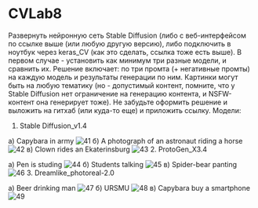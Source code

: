 # CVLab8
Развернуть нейронную сеть Stable Diffusion (либо с веб-интерфейсом по ссылке выше (или любую другую версию), либо подключить в ноутбук через keras_CV (как это сделать, ссылка тоже есть выше). В первом случае - установить как минимум три разные модели, и сравнить их. 
Решение включает: по три промта (+ негативные промты) на каждую модель и результаты генерации по ним. Картинки могут быть на любую тематику (но - допустимый контент, помните, что у Stable Diffusion нет ограничение на генерацию контента, и NSFW-контент она генерирует тоже).  Не забудьте оформить решение и выложить на гитхаб (или куда-то еще) и приложить ссылку.
Модели:
1. Stable Diffusion_v1.4

а) Capybara in army
![41](https://github.com/Fandr1d1s/CVLab8/assets/118404173/c4b3d036-4747-4744-90b5-f107b5aa6d5a)
б) A photograph of an astronaut riding a horse
![42](https://github.com/Fandr1d1s/CVLab8/assets/118404173/7ca16ee0-3413-440c-b8cf-1c3ee242b746)
в) Clown rides an Ekaterinsburg
![43](https://github.com/Fandr1d1s/CVLab8/assets/118404173/76c67221-4368-4c0e-a2ee-ffe8624fb781)
2. ProtoGen_X3.4

а) Pen is studing
![44](https://github.com/Fandr1d1s/CVLab8/assets/118404173/266fe9d3-54c5-4d74-9705-a707af1c4f53)
б) Students talking
![45](https://github.com/Fandr1d1s/CVLab8/assets/118404173/45abea1c-bf45-4443-9d83-e09777492a99)
в) Spider-bear panting
![46](https://github.com/Fandr1d1s/CVLab8/assets/118404173/003cee36-b25b-44e4-b6bf-3cce0a366e52)
3. Dreamlike_photoreal-2.0

а) Beer drinking man
![47](https://github.com/Fandr1d1s/CVLab8/assets/118404173/fa03bd4b-07a7-4420-874d-eea122fd6eac)
б) URSMU
![48](https://github.com/Fandr1d1s/CVLab8/assets/118404173/aa03e1b2-135d-4af4-8cd3-f9c4e5fdef3f)
в) Capybara buy a smartphone
![49](https://github.com/Fandr1d1s/CVLab8/assets/118404173/9137ce9d-d6f0-47ef-af67-3ecffae4c226)
